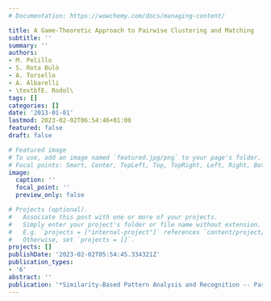 ```yaml
---
# Documentation: https://wowchemy.com/docs/managing-content/

title: A Game-Theoretic Approach to Pairwise Clustering and Matching
subtitle: ''
summary: ''
authors:
- M. Pelillo
- S. Rota Bulò
- A. Torsello
- A. Albarelli
- \textbfE. Rodol\
tags: []
categories: []
date: '2013-01-01'
lastmod: 2023-02-02T06:54:46+01:00
featured: false
draft: false

# Featured image
# To use, add an image named `featured.jpg/png` to your page's folder.
# Focal points: Smart, Center, TopLeft, Top, TopRight, Left, Right, BottomLeft, Bottom, BottomRight.
image:
  caption: ''
  focal_point: ''
  preview_only: false

# Projects (optional).
#   Associate this post with one or more of your projects.
#   Simply enter your project's folder or file name without extension.
#   E.g. `projects = ["internal-project"]` references `content/project/deep-learning/index.md`.
#   Otherwise, set `projects = []`.
projects: []
publishDate: '2023-02-02T05:54:45.334321Z'
publication_types:
- '6'
abstract: ''
publication: '*Similarity-Based Pattern Analysis and Recognition -- Part III*'
---
```

